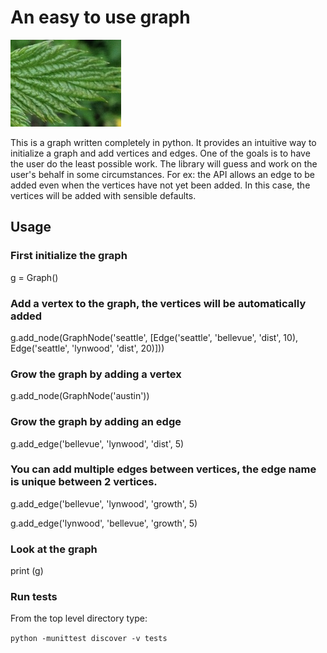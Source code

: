 # An easy to use graph

![alt text](wildhops.jpg "graph")

This is a graph written completely in python. It provides an intuitive way to initialize a graph and add vertices and edges. One of the goals is to have the user do the least possible work. The library will guess and work on the user's behalf in some circumstances. For ex: the API allows an edge to be added even when the vertices have not yet been added. In this case, the vertices will be added with sensible defaults.

## Usage

### First initialize the graph
g = Graph() 

### Add a vertex to the graph, the vertices will be automatically added
g.add_node(GraphNode('seattle', [Edge('seattle', 'bellevue', 'dist', 10), Edge('seattle', 'lynwood', 'dist', 20)]))

### Grow the graph by adding a vertex
g.add_node(GraphNode('austin'))

### Grow the graph by adding an edge
g.add_edge('bellevue', 'lynwood', 'dist', 5)

### You can add multiple edges between vertices, the edge name is unique between 2 vertices.
g.add_edge('bellevue', 'lynwood', 'growth', 5)

g.add_edge('lynwood', 'bellevue', 'growth', 5)

### Look at the graph
print (g)

### Run tests
From the top level directory type:

`python -munittest discover -v tests`
